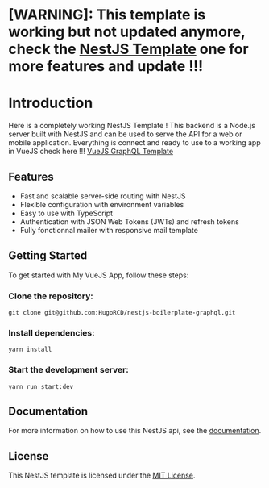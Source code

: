 # [WARNING]: This template is working but not updated anymore, check the [NestJS Template](https://github.com/HugoRCD/nestjs-boilerplate) one for more features and update !!!

# Introduction
Here is a completely working NestJS Template ! This backend is a Node.js server built with NestJS and can be used to serve the API for a web or mobile application.
Everything is connect and ready to use to a working app in VueJS check here !!! [VueJS GraphQL Template](https://github.com/HugoRCD/vuejs-boilerplate-graphql)

## Features
- Fast and scalable server-side routing with NestJS
- Flexible configuration with environment variables
- Easy to use with TypeScript
- Authentication with JSON Web Tokens (JWTs) and refresh tokens
- Fully fonctionnal mailer with responsive mail template

## Getting Started
To get started with My VueJS App, follow these steps:

### Clone the repository:
```
git clone git@github.com:HugoRCD/nestjs-boilerplate-graphql.git
```

### Install dependencies:
```
yarn install
```

### Start the development server:
```
yarn run start:dev
```

## Documentation
For more information on how to use this NestJS api, see the [documentation](./docs).

## License
This NestJS template is licensed under the [MIT License](./LICENSE).
